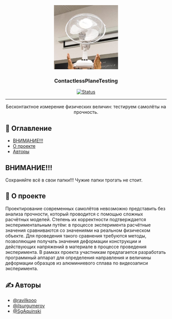 <p align="center">
  <a href="" rel="noopener">
 <img width=200px height=200px src="logo.png" alt="Project logo"></a>
</p>

<h3 align="center">ContactlessPlaneTesting</h3>

<div align="center">

[![Status](https://img.shields.io/badge/status-active-success.svg)]()

</div>

---

<p align="center"> Бесконтактное измерение физических величин: тестируем самолёты на прочность.
    <br> 
</p>

## 📝 Оглавление

- [ВНИМАНИЕ!!!](#attention)
- [О проекте](#about)
- [Авторы](#authors)

## ВНИМАНИЕ!!! <a name = "attention"></a>

Сохраняйте всё в свои папки!!! Чужие папки трогать не стоит.

## 🧐 О проекте <a name = "about"></a>

Проектирование современных самолётов невозможно представить без анализа прочности, который проводится с помощью сложных расчётных моделей. Степень их корректности подтверждается экспериментальным путём: в процессе эксперимента расчётные значения сравниваются со
значениями на реальном физическом объекте. Для проведения такого сравнения требуются методы, позволяющие получать значения деформации конструкции и действующих напряжений в материале в процессе проведения эксперимента. В рамках проекта участникам предлагается
разработать программный аппарат для определения направления и величины деформации образцов из алюминиевого сплава по видеозаписи эксперимента.


## ✍️ Авторы <a name = "authors"></a>

- [@ravilkooo](https://github.com/ravilkooo)
- [@ilsurgumerov](https://github.com/ilsurgumerov)
- [@SgAquinski](https://github.com/SgAquinski)


